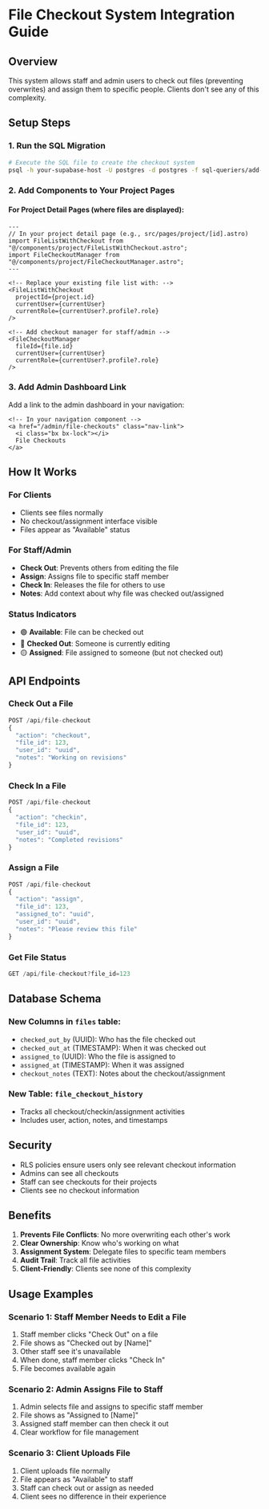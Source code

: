 # File Checkout System Integration Guide

## Overview
This system allows staff and admin users to check out files (preventing overwrites) and assign them to specific people. Clients don't see any of this complexity.

## Setup Steps

### 1. Run the SQL Migration
```bash
# Execute the SQL file to create the checkout system
psql -h your-supabase-host -U postgres -d postgres -f sql-queriers/add-file-checkout-system.sql
```

### 2. Add Components to Your Project Pages

#### For Project Detail Pages (where files are displayed):
```astro
---
// In your project detail page (e.g., src/pages/project/[id].astro)
import FileListWithCheckout from "@/components/project/FileListWithCheckout.astro";
import FileCheckoutManager from "@/components/project/FileCheckoutManager.astro";
---

<!-- Replace your existing file list with: -->
<FileListWithCheckout 
  projectId={project.id} 
  currentUser={currentUser} 
  currentRole={currentUser?.profile?.role} 
/>

<!-- Add checkout manager for staff/admin -->
<FileCheckoutManager 
  fileId={file.id} 
  currentUser={currentUser} 
  currentRole={currentUser?.profile?.role} 
/>
```

### 3. Add Admin Dashboard Link
Add a link to the admin dashboard in your navigation:
```astro
<!-- In your navigation component -->
<a href="/admin/file-checkouts" class="nav-link">
  <i class="bx bx-lock"></i>
  File Checkouts
</a>
```

## How It Works

### For Clients
- Clients see files normally
- No checkout/assignment interface visible
- Files appear as "Available" status

### For Staff/Admin
- **Check Out**: Prevents others from editing the file
- **Assign**: Assigns file to specific staff member
- **Check In**: Releases the file for others to use
- **Notes**: Add context about why file was checked out/assigned

### Status Indicators
- 🟢 **Available**: File can be checked out
- 🔴 **Checked Out**: Someone is currently editing
- 🟡 **Assigned**: File assigned to someone (but not checked out)

## API Endpoints

### Check Out a File
```javascript
POST /api/file-checkout
{
  "action": "checkout",
  "file_id": 123,
  "user_id": "uuid",
  "notes": "Working on revisions"
}
```

### Check In a File
```javascript
POST /api/file-checkout
{
  "action": "checkin", 
  "file_id": 123,
  "user_id": "uuid",
  "notes": "Completed revisions"
}
```

### Assign a File
```javascript
POST /api/file-checkout
{
  "action": "assign",
  "file_id": 123,
  "assigned_to": "uuid",
  "user_id": "uuid",
  "notes": "Please review this file"
}
```

### Get File Status
```javascript
GET /api/file-checkout?file_id=123
```

## Database Schema

### New Columns in `files` table:
- `checked_out_by` (UUID): Who has the file checked out
- `checked_out_at` (TIMESTAMP): When it was checked out
- `assigned_to` (UUID): Who the file is assigned to
- `assigned_at` (TIMESTAMP): When it was assigned
- `checkout_notes` (TEXT): Notes about the checkout/assignment

### New Table: `file_checkout_history`
- Tracks all checkout/checkin/assignment activities
- Includes user, action, notes, and timestamps

## Security
- RLS policies ensure users only see relevant checkout information
- Admins can see all checkouts
- Staff can see checkouts for their projects
- Clients see no checkout information

## Benefits
1. **Prevents File Conflicts**: No more overwriting each other's work
2. **Clear Ownership**: Know who's working on what
3. **Assignment System**: Delegate files to specific team members
4. **Audit Trail**: Track all file activities
5. **Client-Friendly**: Clients see none of this complexity

## Usage Examples

### Scenario 1: Staff Member Needs to Edit a File
1. Staff member clicks "Check Out" on a file
2. File shows as "Checked out by [Name]"
3. Other staff see it's unavailable
4. When done, staff member clicks "Check In"
5. File becomes available again

### Scenario 2: Admin Assigns File to Staff
1. Admin selects file and assigns to specific staff member
2. File shows as "Assigned to [Name]"
3. Assigned staff member can then check it out
4. Clear workflow for file management

### Scenario 3: Client Uploads File
1. Client uploads file normally
2. File appears as "Available" to staff
3. Staff can check out or assign as needed
4. Client sees no difference in their experience
